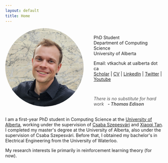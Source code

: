```yaml
---
layout: default
title: Home
---
```

<style>
  .profile-container {
    display: flex;
    align-items: stretch;
    margin-bottom: 2rem;
    min-height: 250px;
  }
  .profile-image {
    width: 250px;
    height: 250px;
    object-fit: cover;
    border-radius: 50%;
    margin-right: 2rem;
  }
  .info-quote-container {
    flex: 1;
    display: flex;
    flex-direction: column;
    justify-content: flex-end;
  }
  .contact-info {
    margin-bottom: 2.8rem; /* Add space between contact info and quote */
  }
  .quote-container {
    font-style: italic;
    color: #555;
  }
  .quote-text {
    display: inline;
    position: relative;
  }
  .quote-text:before {
    content: '"';
    font-size: 1.5em;
    line-height: 0;
    vertical-align: -0.25em;
  }
  .quote-text:after {
    content: '"';
    font-size: 1.5em;
    line-height: 0;
    vertical-align: -0.25em;
  }
  .quote-author {
    display: inline-block;
    margin-left: 0.5rem;
    font-weight: bold;
  }

  /* Media query for mobile devices */
  @media (max-width: 767px) {
    .profile-container {
      flex-direction: column;
      align-items: center;
    }
    .profile-image {
      width: 250px;
      height: 250px;
      margin-right: 0;
      margin-bottom: 1rem;
    }
    .info-quote-container {
      text-align: center;
    }
  }
</style>

<div class="profile-container">
  <img src="/assets/images/headshot.jpg" alt="Vlad Tkachuk" class="profile-image">
  <div class="info-quote-container">
    <div class="contact-info-wrapper">
      <div class="contact-info">
        <p>PhD Student<br>
          Department of Computing Science <br>
          University of Alberta</p>
        <p>Email: vtkachuk at ualberta dot ca<br>
          <a href="https://scholar.google.com/citations?user=9sSwAAsAAAAJ&hl=en">Scholar</a> |
          <a href="/assets/files/cv_volodymyr_tkachuk.pdf">CV</a> |
          <a href="https://www.linkedin.com/in/vtkachuk4/">LinkedIn</a> |
          <a href="https://x.com/VladTkachuk5">Twitter</a> |
          <a href="https://www.youtube.com/@VladTkachukAcademic">Youtube</a>
        </p>
      </div>
    </div>
    <div class="quote-container">
      <span class="quote">There is no substitute for hard work</span>
      <span class="quote-author">- Thomas Edison</span>
    </div>
  </div>
</div>
<p>I am a first-year PhD student in Computing Science at the <a href="https://www.ualberta.ca/">University of Alberta</a>, working under the supervision of <a href="https://sites.ualberta.ca/~szepesva/">Csaba Szepesvári</a> and <a href="https://xiaoqitan.org/">Xiaoqi Tan</a>. I completed my master's degree at the University of Alberta, also under the supervision of Csaba Szepesvári. Before that, I obtained my bachelor's in Electrical Engineering from the University of Waterloo.</p> 
<p>My research interests lie primarily in reinforcement learning theory (for now).</p>